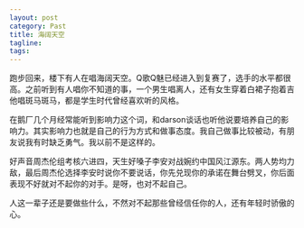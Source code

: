 ```yaml
---
layout: post
category: Past
title: 海阔天空
tagline:
tags: 
---
```


跑步回来，楼下有人在唱海阔天空。Q歌Q魅已经进入到复赛了，选手的水平都很高。之前听到有人唱你不知道的事，一个男生唱离人，还有女生穿着白裙子抱着吉他唱斑马斑马，都是学生时代曾经喜欢听的风格。

在鹅厂几个月经常能听到影响力这个词，和darson谈话也听他说要培养自己的影响力。其实影响力也就是自己的行为方式和做事态度。我自己做事比较被动，有朋友说我有时缺乏勇气。我以前不是这样的。

好声音周杰伦组考核六进四，天生好嗓子李安对战婉约中国风江源东。两人势均力敌，最后周杰伦选择李安时说你不要说话，你先兑现你的承诺在舞台劈叉，你后面表现不好就对不起你的对手。是呀，也对不起自己。

人这一辈子还是要做些什么，不然对不起那些曾经信任你的人，还有年轻时骄傲的心。

